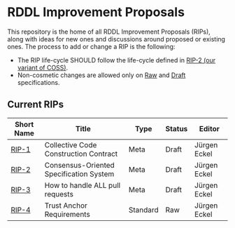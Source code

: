 # RDDL Improvement Proposals

This repository is the home of all RDDL Improvement Proposals (RIPs), along with ideas for new ones and discussions around proposed or existing ones.
The process to add or change a RIP is the following:

- The RIP life-cycle SHOULD follow the life-cycle defined in [RIP-2 (our variant of COSS)](./RIP-2).
- Non-cosmetic changes are allowed only on [Raw](./RIP-2#raw-rips) and [Draft](./RIP-2#draft-rips) specifications.

## Current RIPs

Short Name   | Title                                                         | Type     | Status     | Editor
-------------|---------------------------------------------------------------|----------|------------|-------
[RIP-1](RIP-1)   | Collective Code Construction Contract                     | Meta     | Draft      | Jürgen Eckel
[RIP-2](RIP-2)   | Consensus-Oriented Specification System                   | Meta     | Draft      | Jürgen Eckel
[RIP-3](RIP-3)   | How to handle ALL pull requests                           | Meta     | Draft      | Jürgen Eckel
[RIP-4](RIP-4)   | Trust Anchor Requirements                                 | Standard | Raw        | Jürgen Eckel

